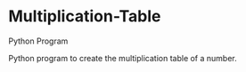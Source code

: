 # Multiplication-Table

Python Program

Python program to create the multiplication table of a number.
